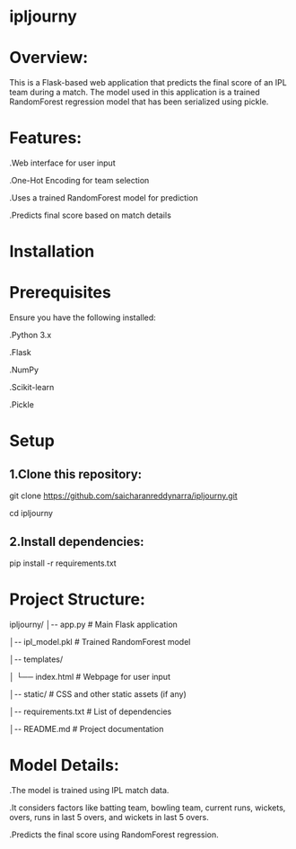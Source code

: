 # ipljourny
# Overview:

This is a Flask-based web application that predicts the final score of an IPL team during a match. The model used in this application is a trained RandomForest regression model that has been serialized using pickle.

# Features:

.Web interface for user input

.One-Hot Encoding for team selection

.Uses a trained RandomForest model for prediction

.Predicts final score based on match details

# Installation

# Prerequisites

Ensure you have the following installed:

.Python 3.x

.Flask

.NumPy

.Scikit-learn

.Pickle
# Setup
## 1.Clone this repository:
git clone https://github.com/saicharanreddynarra/ipljourny.git

cd ipljourny

## 2.Install dependencies:
pip install -r requirements.txt

# Project Structure:
ipljourny/
│-- app.py  # Main Flask application

│-- ipl_model.pkl  # Trained RandomForest model

│-- templates/

│   └── index.html  # Webpage for user input

│-- static/  # CSS and other static assets (if any)

│-- requirements.txt  # List of dependencies

│-- README.md  # Project documentation

# Model Details:

.The model is trained using IPL match data.

.It considers factors like batting team, bowling team, current runs, wickets, overs, runs in last 5 overs, and wickets in last 5 overs.

.Predicts the final score using RandomForest regression.
